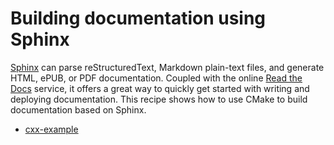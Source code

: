 # Building documentation using Sphinx

[Sphinx](http://www.sphinx-doc.org) can parse reStructuredText, Markdown
plain-text files, and generate HTML, ePUB, or PDF documentation. Coupled with the
online [Read the Docs](https://readthedocs.org) service, it offers a great way to quickly
get started with writing and deploying documentation. This recipe shows how to
use CMake to build documentation based on Sphinx.


- [cxx-example](cxx-example/)
